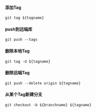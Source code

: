 #### 添加Tag
`git tag ${tagname}`
#### push到远端库
`git push --tags`
#### 删除本地Tag
`git tag -d ${tagname}`
#### 删除远端Tag
`git push --delete origin ${tagname}`
#### 从某个Tag新建分支
`git checkout -b ${branchname} ${tagname}`